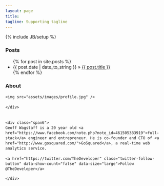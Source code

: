 ```yaml
---
layout: page
title: 
tagline: Supporting tagline
---
```

{% include JB/setup %}

### Posts

<ul class="posts">
  {% for post in site.posts %}
    <li><span>{{ post.date | date_to_string }}</span> &raquo; <a href="{{ BASE_PATH }}{{ post.url }}">{{ post.title }}</a></li>
  {% endfor %}
</ul>

### About

<div class="row-fluid">
	<div class="span3">
	
	<img src="assets/images/profile.jpg" />
	
	</div>
	
	
	<div class="span6">
	Geoff Wagstaff is a 20 year old <a href="https://www.facebook.com/note.php?note_id=461505383919">full-stack</a> engineer and entrepreneur. He is co-founder and CTO of <a href="http://www.gosquared.com/">GoSquared</a>, a real-time web analytics service.
	
	<a href="https://twitter.com/TheDeveloper" class="twitter-follow-button" data-show-count="false" data-size="large">Follow @TheDeveloper</a>
<script>!function(d,s,id){var js,fjs=d.getElementsByTagName(s)[0];if(!d.getElementById(id)){js=d.createElement(s);js.id=id;js.src="//platform.twitter.com/widgets.js";fjs.parentNode.insertBefore(js,fjs);}}(document,"script","twitter-wjs");</script>
	</div>
</div>
